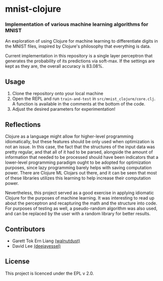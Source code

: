 # mnist-clojure

### Implementation of various machine learning algorithms for MNIST

An exploration of using Clojure for machine learning to differentiate digits in the MNIST files, inspired by Clojure's
philosophy that everything is data. 

Current implementation in this repository is a single layer perceptron that generates the probability of its predictions 
via soft-max. If the settings are kept as they are, the overall accuracy is 83.08%.

## Usage

1. Clone the repository onto your local machine
1. Open the REPL and run `train-and-test` in `src/mnist_clojure/core.clj`. A function is available in the comments at
the bottom of the code.
1. Adjust the desired parameters for experimentation!

## Reflections

Clojure as a language might allow for higher-level programming idiomatically, but these features should be only used 
when optimization is not an issue. In this case, the fact that the structures of the input data was pretty regular,
and that all of it had to be parsed, alongside the amount of information that needed to be processed should have been
indicators that a lower-level programming paradigm ought to be adopted for optimization purposes, since lazy programming
barely helps with saving computation power. There are Clojure ML Clojars out there, and it can be seen that most of 
these libraries utilizes this learning to help increase their computation power.

Nevertheless, this project served as a good exercise in applying idiomatic Clojure for the purposes of machine learning.
It was interesting to read up about the perceptron and recapturing the math and the structure into code. For purposes
of testing as well, a pseudo-random algorithm was also used, and can be replaced by the user with a random library for
better results.

## Contributors

* Garett Tok Ern Liang [(walnutdust)](https://github.com/walnutdust/)
* David Lee [(deejayessel)](https://github.com/deejayessel/)

## License

This project is licenced under the EPL v 2.0.
